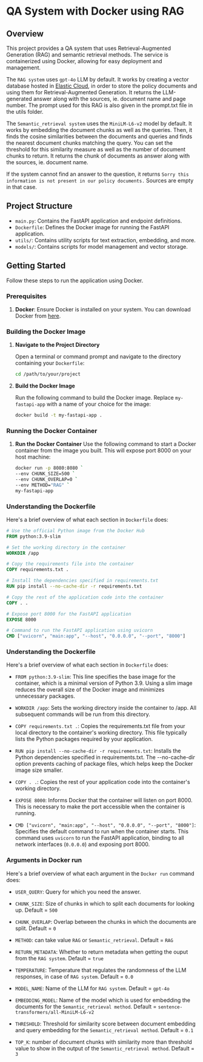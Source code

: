 # QA System with Docker using RAG

## Overview

This project provides a QA system that uses Retrieval-Augmented Generation (RAG) and semantic retrieval methods. The service is containerized using Docker, allowing for easy deployment and management.

The `RAG system` uses `gpt-4o` LLM by default. It works by creating a vector database hosted in [Elastic Cloud](https://www.elastic.co/cloud), in order to store the policy documents and using them for Retrieval-Augmented Generation. It returns the LLM-generated answer along with the sources, ie. document name and page number. The prompt used for this RAG is also given in the prompt.txt file in the utils folder.

The `Semantic_retrieval system` uses the `MiniLM-L6-v2` model by default. It works by embedding the document chunks as well as the queries. Then, it finds the cosine similarities between the documents and queries and finds the nearest document chunks matching the query. You can set the threshold for this similarity measure as well as the number of document chunks to return. It returns the chunk of documents as answer along with the sources, ie. document name.

If the system cannot find an answer to the question, it returns `Sorry this information is not present in our policy documents.` Sources are empty in that case.

## Project Structure

- `main.py`: Contains the FastAPI application and endpoint definitions.
- `Dockerfile`: Defines the Docker image for running the FastAPI application.
- `utils/`: Contains utility scripts for text extraction, embedding, and more.
- `models/`: Contains scripts for model management and vector storage.

## Getting Started

Follow these steps to run the application using Docker.

### Prerequisites

1. **Docker**: Ensure Docker is installed on your system. You can download Docker from [here](https://www.docker.com/get-started).

### Building the Docker Image

1. **Navigate to the Project Directory**

   Open a terminal or command prompt and navigate to the directory containing your `Dockerfile`:

   ```bash
   cd /path/to/your/project

2. **Build the Docker Image**

   Run the following command to build the Docker image. Replace `my-fastapi-app` with a name of your choice for the image:
    ```bash
   docker build -t my-fastapi-app .
### Running the Docker Container

1. **Run the Docker Container**
    Use the following command to start a Docker container from the image you built. This will expose port 8000 on your host machine:

    ```bash
   docker run -p 8080:8080 `                                                                                                --env USER_QUERY="How many personal leaves do I have ?" `
   --env CHUNK_SIZE=500 `
   --env CHUNK_OVERLAP=0 `
   --env METHOD="RAG" `
   my-fastapi-app
   ```
### Understanding the Dockerfile
Here's a brief overview of what each section in `Dockerfile` does:

```Dockerfile
# Use the official Python image from the Docker Hub
FROM python:3.9-slim

# Set the working directory in the container
WORKDIR /app

# Copy the requirements file into the container
COPY requirements.txt .

# Install the dependencies specified in requirements.txt
RUN pip install --no-cache-dir -r requirements.txt

# Copy the rest of the application code into the container
COPY . .

# Expose port 8000 for the FastAPI application
EXPOSE 8000

# Command to run the FastAPI application using uvicorn
CMD ["uvicorn", "main:app", "--host", "0.0.0.0", "--port", "8000"]
```

### Understanding the Dockerfile
Here's a brief overview of what each section in `Dockerfile` does:

- `FROM python:3.9-slim`: This line specifies the base image for the container, which is a minimal version of Python 3.9. Using a slim image reduces the overall size of the Docker image and minimizes unnecessary packages.

- `WORKDIR /app`: Sets the working directory inside the container to /app. All subsequent commands will be run from this directory.

- `COPY requirements.txt .`: Copies the requirements.txt file from your local directory to the container's working directory. This file typically lists the Python packages required by your application.

- `RUN pip install --no-cache-dir -r requirements.txt`: Installs the Python dependencies specified in requirements.txt. The --no-cache-dir option prevents caching of package files, which helps keep the Docker image size smaller.

- `COPY . .`: Copies the rest of your application code into the container's working directory.

- `EXPOSE 8000`: Informs Docker that the container will listen on port 8000. This is necessary to make the port accessible when the container is running.

- `CMD ["uvicorn", "main:app", "--host", "0.0.0.0", "--port", "8000"]`: Specifies the default command to run when the container starts. This command uses `uvicorn` to run the FastAPI application, binding to all network interfaces (`0.0.0.0`) and exposing port 8000.




### Arguments in Docker run
Here's a brief overview of what each argument in the `Docker run` command does:

- `USER_QUERY`: Query for which you need the answer.

- `CHUNK_SIZE`: Size of chunks in which to split each documents for looking up. Default = `500`

- `CHUNK_OVERLAP`: Overlap between the chunks in which the documents are split. Default = `0`

- `METHOD`: can take value `RAG` or `Semantic_retrieval`. Default = `RAG`

- `RETURN_METADATA`: Whether to return metadata when getting the ouput from the `RAG system`. Default = `true`

- `TEMPERATURE`: Temperature that regulates the randomness of the LLM responses, in case of `RAG system`. Default = `0.0`

- `MODEL_NAME`: Name of the LLM for `RAG system`. Default = `gpt-4o`

- `EMBEDDING_MODEL`: Name of the model which is used for embedding the documents for the `Semantic_retrieval method`. Default = `sentence-transformers/all-MiniLM-L6-v2`

- `THRESHOLD`: Threshold for similarity score between document embedding and query embedding for the `Semantic_retrieval method`. Default = `0.1`

- `TOP_K`: number of document chunks with similarity more than threshold value to show in the output of the `Semantic_retrieval method`. Default = `3`


   
